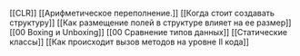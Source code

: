 [[CLR]]
[[Арифметическое переполнение.]]
[[Когда стоит создавать структуру]]
[[Как размещение полей в структуре влияет на ее размер]]
[[00 Boxing и Unboxing]]
[[00 Сравнение типов данных]]
[[Статические классы]]
[[Как происходит вызов методов на уровне Il кода]]